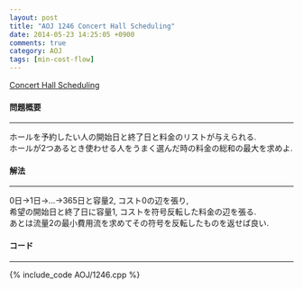 ```yaml
---
layout: post
title: "AOJ 1246 Concert Hall Scheduling"
date: 2014-05-23 14:25:05 +0900
comments: true
category: AOJ
tags: [min-cost-flow]
---
```


[Concert Hall Scheduling](http://judge.u-aizu.ac.jp/onlinejudge/description.jsp?id=1246)

#### 問題概要

****

ホールを予約したい人の開始日と終了日と料金のリストが与えられる.  
ホールが2つあるとき使わせる人をうまく選んだ時の料金の総和の最大を求めよ.

#### 解法

****

0日->1日->...->365日と容量2, コスト0の辺を張り,  
希望の開始日と終了日に容量1, コストを符号反転した料金の辺を張る.  
あとは流量2の最小費用流を求めてその符号を反転したものを返せば良い.

#### コード

****

{% include_code AOJ/1246.cpp %}
